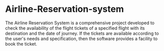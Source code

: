 # Airline-Reservation-system
The Airline Reservation System is a comprehensive project developed to check the availability of the flight tickets of a specified flight with its destination and the date of journey. If the tickets are available according to the user's needs and specification, then the software provides a facility to book the ticket.
